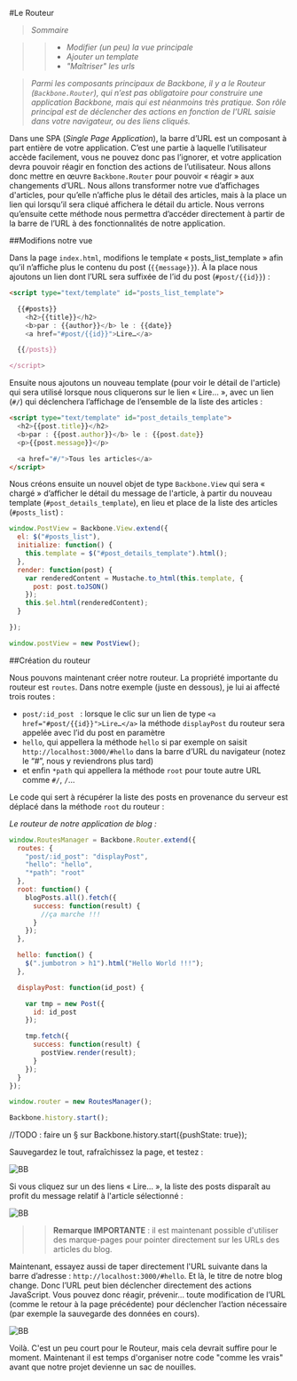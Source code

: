 #Le Routeur

>*Sommaire*

>>- *Modifier (un peu) la vue principale*
>>- *Ajouter un template*
>>- *"Maîtriser" les urls*


>*Parmi les composants principaux de Backbone, il y a le Routeur (`Backbone.Router`), qui n’est pas obligatoire pour construire une application Backbone, mais qui est néanmoins très pratique. Son rôle principal est de déclencher des actions en fonction de l’URL saisie dans votre navigateur, ou des liens cliqués.*

Dans une SPA (*Single Page Application*), la barre d’URL est un composant à part entière de votre application. C’est une partie à laquelle l’utilisateur accède facilement, vous ne pouvez donc pas l’ignorer, et votre application devra pouvoir réagir en fonction des actions de l’utilisateur. Nous allons donc mettre en œuvre `Backbone.Router` pour pouvoir « réagir » aux changements d’URL.
Nous allons transformer notre vue d’affichages d'articles, pour qu’elle n’affiche plus le détail des articles, mais à la place un lien qui lorsqu’il sera cliqué affichera le détail du article. Nous verrons qu’ensuite cette méthode nous permettra d’accéder directement à partir de la barre de l’URL à des fonctionnalités de notre application.

##Modifions notre vue

Dans la page `index.html`, modifions le template « posts_list_template » afin qu’il n’affiche plus le contenu du post (`{{message}}`). À la place nous ajoutons un lien dont l’URL sera suffixée de l’id du post (`#post/{{id}}`) :

```html
<script type="text/template" id="posts_list_template">

  {{#posts}}
    <h2>{{title}}</h2>
    <b>par : {{author}}</b> le : {{date}}
    <a href="#post/{{id}}">Lire…</a>

  {{/posts}}

</script>
```

Ensuite nous ajoutons un nouveau template (pour voir le détail de l'article) qui sera utilisé lorsque nous cliquerons sur le lien « Lire… », avec un lien (`#/`) qui déclenchera l’affichage de l’ensemble de la liste des articles :

```html
<script type="text/template" id="post_details_template">
  <h2>{{post.title}}</h2>
  <b>par : {{post.author}}</b> le : {{post.date}}
  <p>{{post.message}}</p>

  <a href="#/">Tous les articles</a>
</script>
```

Nous créons ensuite un nouvel objet de type `Backbone.View` qui sera « chargé » d’afficher le détail du message de l'article, à partir du nouveau template (`#post_details_template`), en lieu et place de la liste des articles (`#posts_list`) :

```javascript
window.PostView = Backbone.View.extend({
  el: $("#posts_list"),
  initialize: function() {
    this.template = $("#post_details_template").html();
  },
  render: function(post) {
    var renderedContent = Mustache.to_html(this.template, {
      post: post.toJSON()
    });
    this.$el.html(renderedContent);
  }

});

window.postView = new PostView();
```

##Création du routeur

Nous pouvons maintenant créer notre routeur. La propriété importante du routeur est `routes`. Dans notre exemple (juste en dessous), je lui ai affecté trois routes :

- `post/:id_post ` : lorsque le clic sur un lien de type `<a href="#post/{{id}}">Lire…</a>` la méthode `displayPost` du routeur sera appelée avec l’id du post en paramètre
- `hello`, qui appellera la méthode `hello` si par exemple on saisit `http://localhost:3000/#hello` dans la barre d’URL du navigateur (notez le “#”, nous y reviendrons plus tard)
- et enfin `*path` qui appellera la méthode `root` pour toute autre URL comme `#/`, `/`…

Le code qui sert à récupérer la liste des posts en provenance du serveur est déplacé dans la méthode `root` du routeur :

*Le routeur de notre application de blog :*

```javascript
window.RoutesManager = Backbone.Router.extend({
  routes: {
    "post/:id_post": "displayPost",
    "hello": "hello",
    "*path": "root"
  },
  root: function() {
    blogPosts.all().fetch({
      success: function(result) {
        //ça marche !!!
      }
    });
  },

  hello: function() {
    $(".jumbotron > h1").html("Hello World !!!");
  },

  displayPost: function(id_post) {

    var tmp = new Post({
      id: id_post
    });

    tmp.fetch({
      success: function(result) {
        postView.render(result);
      }
    });
  }
});

window.router = new RoutesManager();

Backbone.history.start();
```

  //TODO : faire un § sur Backbone.history.start({pushState: true});

Sauvegardez le tout, rafraîchissez la page, et testez :

![BB](RSRC/08_01_routeur.png)


Si vous cliquez sur un des liens « Lire… », la liste des posts disparaît au profit du message relatif à l'article sélectionné :

![BB](RSRC/08_02_routeur.png)


>>**Remarque IMPORTANTE** : il est maintenant possible d'utiliser des marque-pages pour pointer directement sur les URLs des articles du blog.

Maintenant, essayez aussi de taper directement l'URL suivante dans la barre d’adresse : `http://localhost:3000/#hello`. Et là, le titre de notre blog change. Donc l’URL peut bien déclencher directement des actions JavaScript. Vous pouvez donc réagir, prévenir… toute modification de l’URL (comme le retour à la page précédente) pour déclencher l’action nécessaire (par exemple la sauvegarde des données en cours).

![BB](RSRC/08_03_routeur.png)


Voilà. C'est un peu court pour le Routeur, mais cela devrait suffire pour le moment. Maintenant il est temps d'organiser notre code "comme les vrais" avant que notre projet devienne un sac de nouilles.

